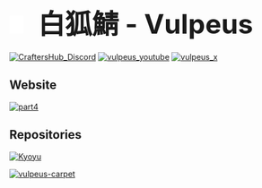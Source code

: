 # <img src="vulpeus_logo.svg" alt="Vulpeus Logo" width="5%">ㅤ<b><font size="20px">白狐鯖 - Vulpeus</font></b>

<a href="https://discord.gg/VX6xg9mxfa" target="_blank"><img src="https://img.shields.io/badge/Discord-5865F2?style=for-the-badge&logo=discord&logoColor=white" alt="CraftersHub_Discord"></a> <a href="https://www.youtube.com/@vulpeus_server" target="_blank"><img src="https://img.shields.io/badge/YouTube-FF0000?style=for-the-badge&logo=youtube&logoColor=white" alt="vulpeus_youtube"></a> <a href="https://x.com/vulpeus_server/" target="_blank"><img src="https://img.shields.io/badge/X-000000?style=for-the-badge&logo=x&logoColor=white" alt="vulpeus_x"></a>

## Website

<a href="https://vulpeus.com/" target="_blank"><img src="thumbnail.webp" alt="part4"></a>

## Repositories

[![Kyoyu](https://github-readme-stats.vercel.app/api/pin/?username=Vulpeus-Server&repo=kyoyu&theme=dark)](https://github.com/Vulpeus-Server/kyoyu)

[![vulpeus-carpet](https://github-readme-stats.vercel.app/api/pin/?username=Vulpeus-Server&repo=vulpeus-carpet&theme=dark)](https://github.com/Vulpeus-Server/vulpeus-carpet)
